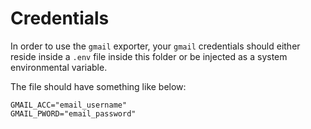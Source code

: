 # Credentials

In order to use the `gmail` exporter, your `gmail` credentials should either reside inside a `.env` file inside this folder or be injected as a system environmental variable.

The file should have something like below:
```
GMAIL_ACC="email_username"
GMAIL_PWORD="email_password"
```